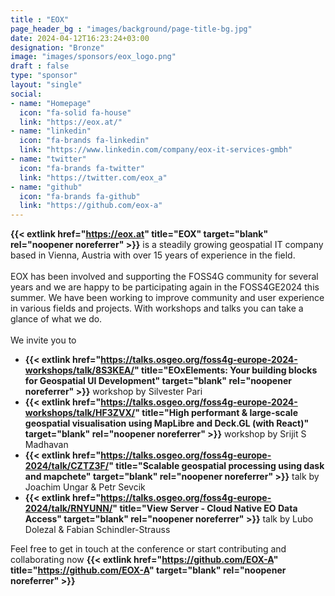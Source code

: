 ```yaml
---
title : "EOX"
page_header_bg : "images/background/page-title-bg.jpg"
date: 2024-04-12T16:23:24+03:00
designation: "Bronze"
image: "images/sponsors/eox_logo.png"
draft : false
type: "sponsor"
layout: "single"
social:
- name: "Homepage"
  icon: "fa-solid fa-house"
  link: "https://eox.at/"
- name: "linkedin"
  icon: "fa-brands fa-linkedin"
  link: "https://www.linkedin.com/company/eox-it-services-gmbh"
- name: "twitter"
  icon: "fa-brands fa-twitter"
  link: "https://twitter.com/eox_a"
- name: "github"
  icon: "fa-brands fa-github"
  link: "https://github.com/eox-a"
---
```


**{{< extlink href="https://eox.at" title="EOX" target="blank" rel="noopener noreferrer" >}}**
is a steadily growing geospatial IT company based in Vienna, Austria with over
15 years of experience in the field.<br><br>
EOX has been involved and supporting the FOSS4G community for several years and
we are happy to be participating again in the FOSS4GE2024 this summer. We have
been working to improve community and user experience in various fields and
projects. With workshops and talks you can take a glance of what we do.<br><br>
We invite you to
- **{{< extlink href="https://talks.osgeo.org/foss4g-europe-2024-workshops/talk/8S3KEA/" title="EOxElements: Your building blocks for Geospatial UI Development" target="blank" rel="noopener noreferrer" >}}**
workshop by Silvester Pari
-  **{{< extlink href="https://talks.osgeo.org/foss4g-europe-2024-workshops/talk/HF3ZVX/" title="High performant & large-scale geospatial visualisation using MapLibre and Deck.GL (with React)" target="blank" rel="noopener noreferrer" >}}** workshop by Srijit S Madhavan
- **{{< extlink href="https://talks.osgeo.org/foss4g-europe-2024/talk/CZTZ3F/" title="Scalable geospatial processing using dask and mapchete" target="blank" rel="noopener noreferrer" >}}**
talk by Joachim Ungar & Petr Sevcik
- **{{< extlink href="https://talks.osgeo.org/foss4g-europe-2024/talk/RNYUNN/" title="View Server - Cloud Native EO Data Access" target="blank" rel="noopener noreferrer" >}}**
talk by Lubo Dolezal & Fabian Schindler-Strauss

Feel free to get in touch at the conference or start contributing and
collaborating now
**{{< extlink href="https://github.com/EOX-A" title="https://github.com/EOX-A" target="blank" rel="noopener noreferrer" >}}**

